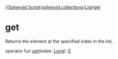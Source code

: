 //[Spheroid Script](../../index.md)/[spheroid.collections](../index.md)/[List](index.md)/[get](get.md)



# get  
 
Returns the element at the specified index in the list.  
  
  
operator fun [get](get.md)(index: [Long](../../spheroid/-long/index.md)): [E](index.md)  



